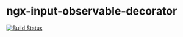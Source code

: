 # ngx-input-observable-decorator

[![Build Status](https://travis-ci.com/timo-haas/ngx-input-observable-decorator.png?branch=master)](https://travis-ci.com/timo-haas/ngx-input-observable-decorator)